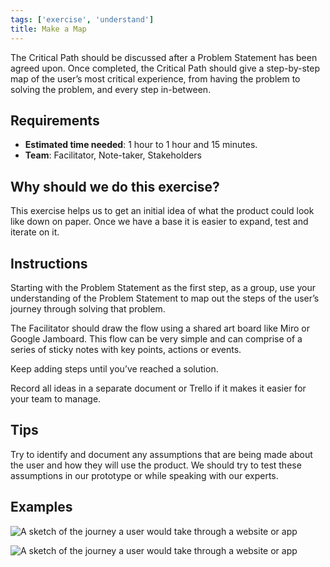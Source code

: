 ```yaml
---
tags: ['exercise', 'understand']
title: Make a Map
---
```

The Critical Path should be discussed after a Problem Statement has been agreed
upon. Once completed, the Critical Path should give a step-by-step map of the
user’s most critical experience, from having the problem to solving the
problem, and every step in-between.

## Requirements
- **Estimated time needed**: 1 hour to 1 hour and 15 minutes.
- **Team**: Facilitator, Note-taker, Stakeholders

## Why should we do this exercise?

This exercise helps us to get an initial idea of what the product could look
like down on paper. Once we have a base it is easier to expand, test and
iterate on it.

## Instructions

Starting with the Problem Statement as the first step, as a group, use your
understanding of the Problem Statement to map out the steps of the user’s
journey through solving that problem.

The Facilitator should draw the flow using a shared art board like Miro or
Google Jamboard. This flow can be very simple and can comprise of a series of
sticky notes with key points, actions or events.

Keep adding steps until you’ve reached a solution.

Record all ideas in a separate document or Trello if it makes it easier for your team to manage.

## Tips

Try to identify and document any assumptions that are being made about the user
and how they will use the product. We should try to test these assumptions in
our prototype or while speaking with our experts.

## Examples
![A sketch of the journey a user would take through a website or app](/images/exercises/critical-path.png)

![A sketch of the journey a user would take through a website or app](/images/exercises/critical-path-1.jpeg)
